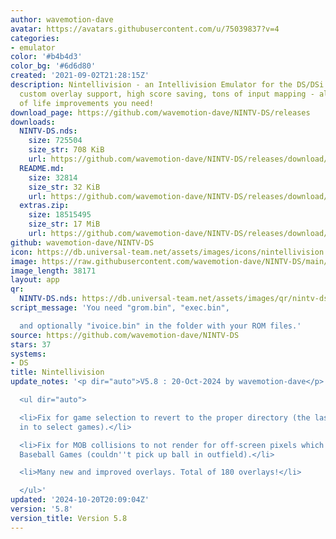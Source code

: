 ```yaml
---
author: wavemotion-dave
avatar: https://avatars.githubusercontent.com/u/75039837?v=4
categories:
- emulator
color: '#b4b4d3'
color_bg: '#6d6d80'
created: '2021-09-02T21:28:15Z'
description: Nintellivision - an Intellivision Emulator for the DS/DSi. High compatibility,
  custom overlay support, high score saving, tons of input mapping - all the quality
  of life improvements you need!
download_page: https://github.com/wavemotion-dave/NINTV-DS/releases
downloads:
  NINTV-DS.nds:
    size: 725504
    size_str: 708 KiB
    url: https://github.com/wavemotion-dave/NINTV-DS/releases/download/5.8/NINTV-DS.nds
  README.md:
    size: 32814
    size_str: 32 KiB
    url: https://github.com/wavemotion-dave/NINTV-DS/releases/download/5.8/README.md
  extras.zip:
    size: 18515495
    size_str: 17 MiB
    url: https://github.com/wavemotion-dave/NINTV-DS/releases/download/5.8/extras.zip
github: wavemotion-dave/NINTV-DS
icon: https://db.universal-team.net/assets/images/icons/nintellivision.png
image: https://raw.githubusercontent.com/wavemotion-dave/NINTV-DS/main/arm9/gfx/bgTop.png
image_length: 38171
layout: app
qr:
  NINTV-DS.nds: https://db.universal-team.net/assets/images/qr/nintv-ds-nds.png
script_message: 'You need "grom.bin", "exec.bin",

  and optionally "ivoice.bin" in the folder with your ROM files.'
source: https://github.com/wavemotion-dave/NINTV-DS
stars: 37
systems:
- DS
title: Nintellivision
update_notes: '<p dir="auto">V5.8 : 20-Oct-2024 by wavemotion-dave</p>

  <ul dir="auto">

  <li>Fix for game selection to revert to the proper directory (the last one you were
  in to select games).</li>

  <li>Fix for MOB collisions to not render for off-screen pixels which fixes the various
  Baseball Games (couldn''t pick up ball in outfield).</li>

  <li>Many new and improved overlays. Total of 180 overlays!</li>

  </ul>'
updated: '2024-10-20T20:09:04Z'
version: '5.8'
version_title: Version 5.8
---
```

